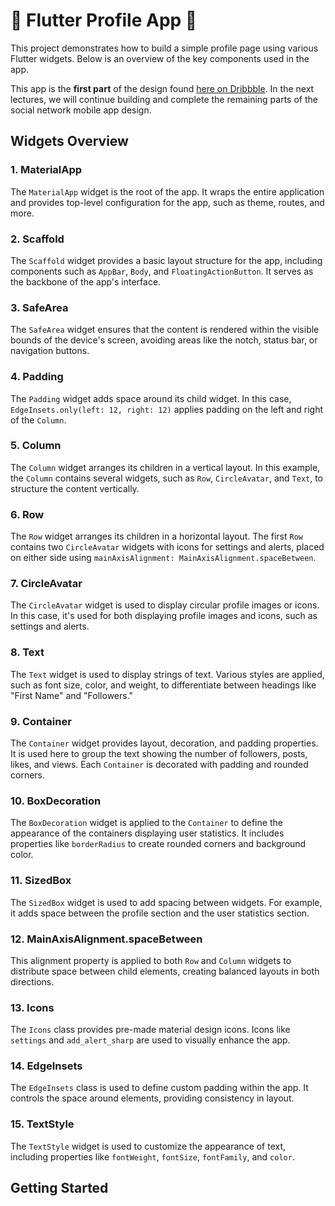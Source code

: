 # 🚀 Flutter Profile App 🌟

This project demonstrates how to build a simple profile page using various Flutter widgets. Below is an overview of the key components used in the app.

This app is the **first part** of the design found [here on Dribbble](https://dribbble.com/shots/24880977-PinSpace-Social-Network-Mobile-App). In the next lectures, we will continue building and complete the remaining parts of the social network mobile app design.

## Widgets Overview

### 1. **MaterialApp**

   The `MaterialApp` widget is the root of the app. It wraps the entire application and provides top-level configuration for the app, such as theme, routes, and more.

### 2. **Scaffold**

   The `Scaffold` widget provides a basic layout structure for the app, including components such as `AppBar`, `Body`, and `FloatingActionButton`. It serves as the backbone of the app's interface.

### 3. **SafeArea**

   The `SafeArea` widget ensures that the content is rendered within the visible bounds of the device's screen, avoiding areas like the notch, status bar, or navigation buttons.

### 4. **Padding**

   The `Padding` widget adds space around its child widget. In this case, `EdgeInsets.only(left: 12, right: 12)` applies padding on the left and right of the `Column`.

### 5. **Column**

   The `Column` widget arranges its children in a vertical layout. In this example, the `Column` contains several widgets, such as `Row`, `CircleAvatar`, and `Text`, to structure the content vertically.

### 6. **Row**

   The `Row` widget arranges its children in a horizontal layout. The first `Row` contains two `CircleAvatar` widgets with icons for settings and alerts, placed on either side using `mainAxisAlignment: MainAxisAlignment.spaceBetween`.

### 7. **CircleAvatar**

   The `CircleAvatar` widget is used to display circular profile images or icons. In this case, it's used for both displaying profile images and icons, such as settings and alerts.

### 8. **Text**

   The `Text` widget is used to display strings of text. Various styles are applied, such as font size, color, and weight, to differentiate between headings like "First Name" and "Followers."

### 9. **Container**

   The `Container` widget provides layout, decoration, and padding properties. It is used here to group the text showing the number of followers, posts, likes, and views. Each `Container` is decorated with padding and rounded corners.

### 10. **BoxDecoration**

   The `BoxDecoration` widget is applied to the `Container` to define the appearance of the containers displaying user statistics. It includes properties like `borderRadius` to create rounded corners and background color.

### 11. **SizedBox**

   The `SizedBox` widget is used to add spacing between widgets. For example, it adds space between the profile section and the user statistics section.

### 12. **MainAxisAlignment.spaceBetween**

   This alignment property is applied to both `Row` and `Column` widgets to distribute space between child elements, creating balanced layouts in both directions.

### 13. **Icons**

   The `Icons` class provides pre-made material design icons. Icons like `settings` and `add_alert_sharp` are used to visually enhance the app.

### 14. **EdgeInsets**

   The `EdgeInsets` class is used to define custom padding within the app. It controls the space around elements, providing consistency in layout.

### 15. **TextStyle**

   The `TextStyle` widget is used to customize the appearance of text, including properties like `fontWeight`, `fontSize`, `fontFamily`, and `color`.

## Getting Started

